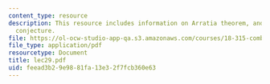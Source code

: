 ```yaml
---
content_type: resource
description: This resource includes information on Arratia theorem, and Furedi-Hajnal
  conjecture.
file: https://ol-ocw-studio-app-qa.s3.amazonaws.com/courses/18-315-combinatorial-theory-introduction-to-graph-theory-extremal-and-enumerative-combinatorics-spring-2005/feead3b29e9881fa13e32f7fcb360e63_lec29.pdf
file_type: application/pdf
resourcetype: Document
title: lec29.pdf
uid: feead3b2-9e98-81fa-13e3-2f7fcb360e63
---
```

